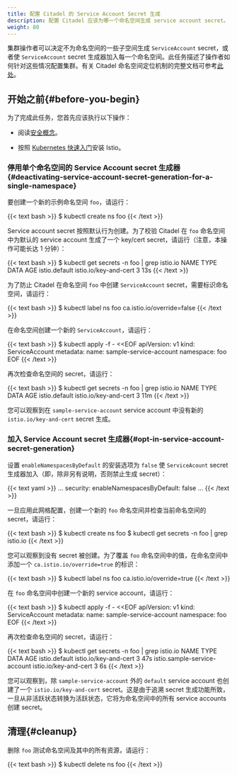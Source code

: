```yaml
---
title: 配置 Citadel 的 Service Account Secret 生成
description: 配置 Citadel 应该为哪一个命名空间生成 service account secret。
weight: 80
---
```


集群操作者可以决定不为命名空间的一些子空间生成 `ServiceAccount` secret，或者使 `ServiceAccount` secret 生成器加入每一个命名空间。此任务描述了操作者如何针对这些情况配置集群。有关 Citadel 命名空间定位机制的完整文档可参考[此处](/zh/docs/concepts/security/#how-citadel-determines-whether-to-create-service-account-secrets)。

## 开始之前{#before-you-begin}

为了完成此任务，您首先应该执行以下操作：

* 阅读[安全概念](/zh/docs/concepts/security/#how-citadel-determines-whether-to-create-service-account-secrets)。

* 按照 [Kubernetes 快速入门](/zh/docs/setup/install/kubernetes/)安装 Istio。

### 停用单个命名空间的 Service Account secret 生成器{#deactivating-service-account-secret-generation-for-a-single-namespace}

要创建一个新的示例命名空间 `foo`，请运行：

{{< text bash >}}
$ kubectl create ns foo
{{< /text >}}

Service account secret 按照默认行为创建。为了校验 Citadel 在 `foo` 命名空间中为默认的 service account 生成了一个 key/cert secret，请运行（注意，本操作可能长达 1 分钟）：

{{< text bash >}}
$ kubectl get secrets -n foo | grep istio.io
NAME                    TYPE                           DATA      AGE
istio.default           istio.io/key-and-cert          3         13s
{{< /text >}}

为了防止 Citadel 在命名空间 `foo` 中创建 `ServiceAccount` secret，需要标识命名空间，请运行：

{{< text bash >}}
$ kubectl label ns foo ca.istio.io/override=false
{{< /text >}}

在命名空间创建一个新的 `ServiceAccount`，请运行：

{{< text bash >}}
$ kubectl apply -f - <<EOF
apiVersion: v1
kind: ServiceAccount
metadata:
  name: sample-service-account
  namespace: foo
EOF
{{< /text >}}

再次检查命名空间的 secret，请运行：

{{< text bash >}}
$ kubectl get secrets -n foo | grep istio.io
NAME                    TYPE                           DATA      AGE
istio.default           istio.io/key-and-cert          3         11m
{{< /text >}}

您可以观察到在 `sample-service-account` service account 中没有新的 `istio.io/key-and-cert` secret 生成。

### 加入 Service Account secret 生成器{#opt-in-service-account-secret-generation}

设置 `enableNamespacesByDefault` 的安装选项为 `false` 使 `ServiceAcount` secret 生成器加入（即，除非另有说明，否则禁止生成 secret）：

{{< text yaml >}}
...
security:
    enableNamespacesByDefault: false
...
{{< /text >}}

一旦应用此网格配置，创建一个新的 `foo` 命名空间并检查当前命名空间的 secret，请运行：

{{< text bash >}}
$ kubectl create ns foo
$ kubectl get secrets -n foo | grep istio.io
{{< /text >}}

您可以观察到没有 secret 被创建。为了覆盖 `foo` 命名空间中的值，在命名空间中添加一个 `ca.istio.io/override=true` 的标识：

{{< text bash >}}
$ kubectl label ns foo ca.istio.io/override=true
{{< /text >}}

在 `foo` 命名空间中创建一个新的 service account，请运行：

{{< text bash >}}
$ kubectl apply -f - <<EOF
apiVersion: v1
kind: ServiceAccount
metadata:
  name: sample-service-account
  namespace: foo
EOF
{{< /text >}}

再次检查命名空间的 secret，请运行：

{{< text bash >}}
$ kubectl get secrets -n foo | grep istio.io
NAME                                 TYPE                                  DATA   AGE
istio.default                        istio.io/key-and-cert                 3      47s
istio.sample-service-account         istio.io/key-and-cert                 3      6s
{{< /text >}}

您可以观察到，除 `sample-service-account` 外的 `default` service account 也创建了一个 `istio.io/key-and-cert` secret。这是由于追溯 secret 生成功能所致，一旦从非活跃状态转换为活跃状态，它将为命名空间中的所有 service accounts 创建 secret。

## 清理{#cleanup}

删除 `foo` 测试命名空间及其中的所有资源，请运行：

{{< text bash >}}
$ kubectl delete ns foo
{{< /text >}}
